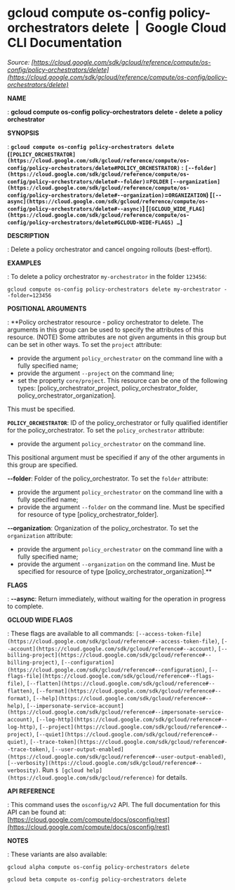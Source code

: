 # gcloud compute os-config policy-orchestrators delete  |  Google Cloud CLI Documentation

*Source: [https://cloud.google.com/sdk/gcloud/reference/compute/os-config/policy-orchestrators/delete](https://cloud.google.com/sdk/gcloud/reference/compute/os-config/policy-orchestrators/delete)*

**NAME**

: **gcloud compute os-config policy-orchestrators delete - delete a policy orchestrator**

**SYNOPSIS**

: **`gcloud compute os-config policy-orchestrators delete` (`[POLICY_ORCHESTRATOR](https://cloud.google.com/sdk/gcloud/reference/compute/os-config/policy-orchestrators/delete#POLICY_ORCHESTRATOR)` : `[--folder](https://cloud.google.com/sdk/gcloud/reference/compute/os-config/policy-orchestrators/delete#--folder)`=`FOLDER` `[--organization](https://cloud.google.com/sdk/gcloud/reference/compute/os-config/policy-orchestrators/delete#--organization)`=`ORGANIZATION`) [`[--async](https://cloud.google.com/sdk/gcloud/reference/compute/os-config/policy-orchestrators/delete#--async)`] [`[GCLOUD_WIDE_FLAG](https://cloud.google.com/sdk/gcloud/reference/compute/os-config/policy-orchestrators/delete#GCLOUD-WIDE-FLAGS) …`]**

**DESCRIPTION**

: Delete a policy orchestrator and cancel ongoing rollouts (best-effort).

**EXAMPLES**

: To delete a policy orchestrator `my-orchestrator` in the folder
`123456`:

```
gcloud compute os-config policy-orchestrators delete my-orchestrator --folder=123456
```

**POSITIONAL ARGUMENTS**

: **Policy orchestrator resource - policy orchestrator to delete. The arguments in
this group can be used to specify the attributes of this resource. (NOTE) Some
attributes are not given arguments in this group but can be set in other ways.
To set the `project` attribute:

- provide the argument `policy_orchestrator` on the command line with a
fully specified name;
- provide the argument `--project` on the command line;
- set the property `core/project`. This resource can be one of the
following types: [policy_orchestrator_project, policy_orchestrator_folder,
policy_orchestrator_organization].

This must be specified.

**`POLICY_ORCHESTRATOR`**:
ID of the policy_orchestrator or fully qualified identifier for the
policy_orchestrator.
To set the `policy_orchestrator` attribute:

- provide the argument `policy_orchestrator` on the command line.

This positional argument must be specified if any of the other arguments in this
group are specified.

**--folder**:
Folder of the policy_orchestrator.
To set the `folder` attribute:

- provide the argument `policy_orchestrator` on the command line with a
fully specified name;
- provide the argument `--folder` on the command line. Must be
specified for resource of type [policy_orchestrator_folder].

**--organization**:
Organization of the policy_orchestrator.
To set the `organization` attribute:

- provide the argument `policy_orchestrator` on the command line with a
fully specified name;
- provide the argument `--organization` on the command line. Must be
specified for resource of type [policy_orchestrator_organization].**

**FLAGS**

: **--async**:
Return immediately, without waiting for the operation in progress to complete.

**GCLOUD WIDE FLAGS**

: These flags are available to all commands: `[--access-token-file](https://cloud.google.com/sdk/gcloud/reference#--access-token-file)`,
`[--account](https://cloud.google.com/sdk/gcloud/reference#--account)`, `[--billing-project](https://cloud.google.com/sdk/gcloud/reference#--billing-project)`,
`[--configuration](https://cloud.google.com/sdk/gcloud/reference#--configuration)`,
`[--flags-file](https://cloud.google.com/sdk/gcloud/reference#--flags-file)`,
`[--flatten](https://cloud.google.com/sdk/gcloud/reference#--flatten)`, `[--format](https://cloud.google.com/sdk/gcloud/reference#--format)`, `[--help](https://cloud.google.com/sdk/gcloud/reference#--help)`, `[--impersonate-service-account](https://cloud.google.com/sdk/gcloud/reference#--impersonate-service-account)`,
`[--log-http](https://cloud.google.com/sdk/gcloud/reference#--log-http)`,
`[--project](https://cloud.google.com/sdk/gcloud/reference#--project)`, `[--quiet](https://cloud.google.com/sdk/gcloud/reference#--quiet)`, `[--trace-token](https://cloud.google.com/sdk/gcloud/reference#--trace-token)`, `[--user-output-enabled](https://cloud.google.com/sdk/gcloud/reference#--user-output-enabled)`,
`[--verbosity](https://cloud.google.com/sdk/gcloud/reference#--verbosity)`.
Run `$ [gcloud help](https://cloud.google.com/sdk/gcloud/reference)` for details.

**API REFERENCE**

: This command uses the `osconfig/v2` API. The full documentation for
this API can be found at: [https://cloud.google.com/compute/docs/osconfig/rest](https://cloud.google.com/compute/docs/osconfig/rest)

**NOTES**

: These variants are also available:

```
gcloud alpha compute os-config policy-orchestrators delete
```

```
gcloud beta compute os-config policy-orchestrators delete
```